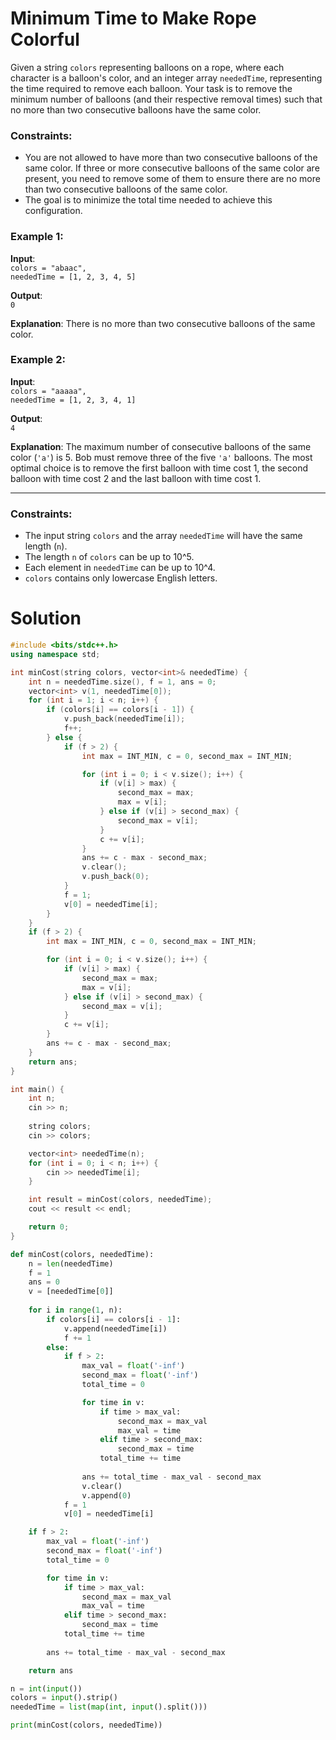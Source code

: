 # Minimum Time to Make Rope Colorful 

Given a string `colors` representing balloons on a rope, where each character is a balloon's color, and an integer array `neededTime`, representing the time required to remove each balloon. Your task is to remove the minimum number of balloons (and their respective removal times) such that no more than two consecutive balloons have the same color.

### Constraints:

- You are not allowed to have more than two consecutive balloons of the same color. If three or more consecutive balloons of the same color are present, you need to remove some of them to ensure there are no more than two consecutive balloons of the same color.
- The goal is to minimize the total time needed to achieve this configuration.

### Example 1:

**Input**:  
`colors = "abaac",`  
`neededTime = [1, 2, 3, 4, 5]`

**Output**:  
`0`

**Explanation**: There is no more than two consecutive balloons of the same color.

### Example 2:

**Input**:  
`colors = "aaaaa",`  
`neededTime = [1, 2, 3, 4, 1]`

**Output**:  
`4`

**Explanation**: The maximum number of consecutive balloons of the same color (`'a'`) is 5. Bob must remove three of the five `'a'` balloons. The most optimal choice is to remove the first balloon with time cost 1, the second balloon with time cost 2 and the last balloon with time cost 1.

---

### Constraints:

- The input string `colors` and the array `neededTime` will have the same length (`n`).
- The length `n` of `colors` can be up to 10^5.
- Each element in `neededTime` can be up to 10^4.
- `colors` contains only lowercase English letters.


# Solution

```cpp
#include <bits/stdc++.h>
using namespace std;

int minCost(string colors, vector<int>& neededTime) {
    int n = neededTime.size(), f = 1, ans = 0;
    vector<int> v(1, neededTime[0]);
    for (int i = 1; i < n; i++) {
        if (colors[i] == colors[i - 1]) {
            v.push_back(neededTime[i]);
            f++;
        } else {
            if (f > 2) {
                int max = INT_MIN, c = 0, second_max = INT_MIN;

                for (int i = 0; i < v.size(); i++) {
                    if (v[i] > max) {
                        second_max = max;
                        max = v[i];
                    } else if (v[i] > second_max) {
                        second_max = v[i];
                    }
                    c += v[i];
                }
                ans += c - max - second_max;
                v.clear();
                v.push_back(0);
            }
            f = 1;
            v[0] = neededTime[i];
        }
    }
    if (f > 2) {
        int max = INT_MIN, c = 0, second_max = INT_MIN;

        for (int i = 0; i < v.size(); i++) {
            if (v[i] > max) {
                second_max = max;
                max = v[i];
            } else if (v[i] > second_max) {
                second_max = v[i];
            }
            c += v[i];
        }
        ans += c - max - second_max;
    }
    return ans;
}

int main() {
    int n;
    cin >> n;
    
    string colors;
    cin >> colors;

    vector<int> neededTime(n);
    for (int i = 0; i < n; i++) {
        cin >> neededTime[i];
    }

    int result = minCost(colors, neededTime);
    cout << result << endl;

    return 0;
}

```


```python
def minCost(colors, neededTime):
    n = len(neededTime)
    f = 1
    ans = 0
    v = [neededTime[0]]
    
    for i in range(1, n):
        if colors[i] == colors[i - 1]:
            v.append(neededTime[i])
            f += 1
        else:
            if f > 2:
                max_val = float('-inf')
                second_max = float('-inf')
                total_time = 0

                for time in v:
                    if time > max_val:
                        second_max = max_val
                        max_val = time
                    elif time > second_max:
                        second_max = time
                    total_time += time
                
                ans += total_time - max_val - second_max
                v.clear()
                v.append(0)
            f = 1
            v[0] = neededTime[i]

    if f > 2:
        max_val = float('-inf')
        second_max = float('-inf')
        total_time = 0

        for time in v:
            if time > max_val:
                second_max = max_val
                max_val = time
            elif time > second_max:
                second_max = time
            total_time += time
        
        ans += total_time - max_val - second_max

    return ans

n = int(input())
colors = input().strip()
neededTime = list(map(int, input().split()))

print(minCost(colors, neededTime))

```